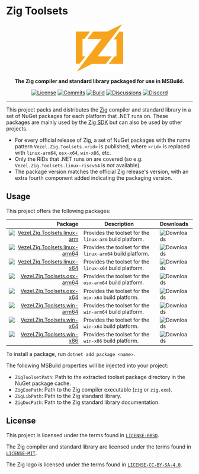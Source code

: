 # Zig Toolsets

<div align="center">
    <img src="zig.svg"
         width="128" />
</div>

<p align="center">
    <strong>
        The Zig compiler and standard library packaged for use in MSBuild.
    </strong>
</p>

<div align="center">

[![License](https://img.shields.io/badge/license-0BSD%20AND%20MIT-brown)](LICENSE-0BSD)
[![Commits](https://img.shields.io/github/commit-activity/m/vezel-dev/zig-toolsets/master?label=commits&color=slateblue)](https://github.com/vezel-dev/zig-toolsets/commits/master)
[![Build](https://img.shields.io/github/workflow/status/vezel-dev/zig-toolsets/Build/master)](https://github.com/vezel-dev/zig-toolsets/actions/workflows/build.yml)
[![Discussions](https://img.shields.io/github/discussions/vezel-dev/zig-sdk?color=teal)](https://github.com/vezel-dev/zig-sdk/discussions)
[![Discord](https://img.shields.io/discord/960716713136095232?color=peru&label=discord)](https://discord.gg/GE88ZrPg8j)

</div>

---

This project packs and distributes the [Zig](https://ziglang.org) compiler and
standard library in a set of NuGet packages for each platform that .NET runs on.
These packages are mainly used by the
[Zig SDK](https://github.com/vezel-dev/zig-sdk) but can also be used by other
projects.

* For every official release of Zig, a set of NuGet packages with the name
  pattern `Vezel.Zig.Toolsets.<rid>` is published, where `<rid>` is replaced
  with `linux-arm64`, `osx-x64`, `win-x86`, etc.
* Only the RIDs that .NET runs on are covered (so e.g.
  `Vezel.Zig.Toolsets.linux-riscv64` is *not* available).
* The package version matches the official Zig release's version, with an extra
  fourth component added indicating the packaging version.

## Usage

This project offers the following packages:

| Package | Description | Downloads |
| -: | - | :- |
| [![Vezel.Zig.Toolsets.linux-arm][linux-arm-img]][linux-arm-pkg] | Provides the toolset for the `linux-arm` build platform. | ![Downloads][linux-arm-dls] |
| [![Vezel.Zig.Toolsets.linux-arm64][linux-arm64-img]][linux-arm64-pkg] | Provides the toolset for the `linux-arm64` build platform. | ![Downloads][linux-arm64-dls] |
| [![Vezel.Zig.Toolsets.linux-x64][linux-x64-img]][linux-x64-pkg] | Provides the toolset for the `linux-x64` build platform. | ![Downloads][linux-x64-dls] |
| [![Vezel.Zig.Toolsets.osx-arm64][osx-arm64-img]][osx-arm64-pkg] | Provides the toolset for the `osx-arm64` build platform. | ![Downloads][osx-arm64-dls] |
| [![Vezel.Zig.Toolsets.osx-x64][osx-x64-img]][osx-x64-pkg] | Provides the toolset for the `osx-x64` build platform. | ![Downloads][osx-x64-dls] |
| [![Vezel.Zig.Toolsets.win-arm64][win-arm64-img]][win-arm64-pkg] | Provides the toolset for the `win-arm64` build platform. | ![Downloads][win-arm64-dls] |
| [![Vezel.Zig.Toolsets.win-x64][win-x64-img]][win-x64-pkg] | Provides the toolset for the `win-x64` build platform. | ![Downloads][win-x64-dls] |
| [![Vezel.Zig.Toolsets.win-x86][win-x86-img]][win-x86-pkg] | Provides the toolset for the `win-x86` build platform. | ![Downloads][win-x86-dls] |

[linux-arm-pkg]: https://www.nuget.org/packages/Vezel.Zig.Toolsets.linux-arm
[linux-arm64-pkg]: https://www.nuget.org/packages/Vezel.Zig.Toolsets.linux-arm64
[linux-x64-pkg]: https://www.nuget.org/packages/Vezel.Zig.Toolsets.linux-x64
[osx-arm64-pkg]: https://www.nuget.org/packages/Vezel.Zig.Toolsets.osx-arm64
[osx-x64-pkg]: https://www.nuget.org/packages/Vezel.Zig.Toolsets.osx-x64
[win-arm64-pkg]: https://www.nuget.org/packages/Vezel.Zig.Toolsets.win-arm64
[win-x64-pkg]: https://www.nuget.org/packages/Vezel.Zig.Toolsets.win-x64
[win-x86-pkg]: https://www.nuget.org/packages/Vezel.Zig.Toolsets.win-x86

[linux-arm-img]: https://img.shields.io/nuget/v/Vezel.Zig.Toolsets.linux-arm?label=Vezel.Zig.Toolsets.linux-arm
[linux-arm64-img]: https://img.shields.io/nuget/v/Vezel.Zig.Toolsets.linux-arm64?label=Vezel.Zig.Toolsets.linux-arm64
[linux-x64-img]: https://img.shields.io/nuget/v/Vezel.Zig.Toolsets.linux-x64?label=Vezel.Zig.Toolsets.linux-x64
[osx-arm64-img]: https://img.shields.io/nuget/v/Vezel.Zig.Toolsets.osx-arm64?label=Vezel.Zig.Toolsets.osx-arm64
[osx-x64-img]: https://img.shields.io/nuget/v/Vezel.Zig.Toolsets.osx-x64?label=Vezel.Zig.Toolsets.osx-x64
[win-arm64-img]: https://img.shields.io/nuget/v/Vezel.Zig.Toolsets.win-arm64?label=Vezel.Zig.Toolsets.win-arm64
[win-x64-img]: https://img.shields.io/nuget/v/Vezel.Zig.Toolsets.win-x64?label=Vezel.Zig.Toolsets.win-x64
[win-x86-img]: https://img.shields.io/nuget/v/Vezel.Zig.Toolsets.win-x86?label=Vezel.Zig.Toolsets.win-x86

[linux-arm-dls]: https://img.shields.io/nuget/dt/Vezel.Zig.Toolsets.linux-arm?label=
[linux-arm64-dls]: https://img.shields.io/nuget/dt/Vezel.Zig.Toolsets.linux-arm64?label=
[linux-x64-dls]: https://img.shields.io/nuget/dt/Vezel.Zig.Toolsets.linux-x64?label=
[osx-arm64-dls]: https://img.shields.io/nuget/dt/Vezel.Zig.Toolsets.osx-arm64?label=
[osx-x64-dls]: https://img.shields.io/nuget/dt/Vezel.Zig.Toolsets.osx-x64?label=
[win-arm64-dls]: https://img.shields.io/nuget/dt/Vezel.Zig.Toolsets.win-arm64?label=
[win-x64-dls]: https://img.shields.io/nuget/dt/Vezel.Zig.Toolsets.win-x64?label=
[win-x86-dls]: https://img.shields.io/nuget/dt/Vezel.Zig.Toolsets.win-x86?label=

To install a package, run `dotnet add package <name>`.

The following MSBuild properties will be injected into your project:

* `ZigToolsetPath`: Path to the extracted toolset package directory in the NuGet
  package cache.
* `ZigExePath`: Path to the Zig compiler executable (`zig` or `zig.exe`).
* `ZigLibPath`: Path to the Zig standard library.
* `ZigDocPath`: Path to the Zig standard library documentation.

## License

This project is licensed under the terms found in
[`LICENSE-0BSD`](LICENSE-0BSD).

The Zig compiler and standard library are licensed under the terms found in
[`LICENSE-MIT`](LICENSE-MIT).

The Zig logo is licensed under the terms found in
[`LICENSE-CC-BY-SA-4.0`](LICENSE-CC-BY-SA-4.0).

